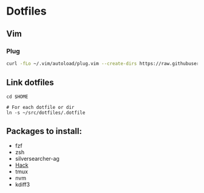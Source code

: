 # Dotfiles

## Vim

### Plug

```bash
curl -fLo ~/.vim/autoload/plug.vim --create-dirs https://raw.githubusercontent.com/junegunn/vim-plug/master/plug.vim
```

## Link dotfiles

```
cd $HOME

# For each dotfile or dir
ln -s ~/src/dotfiles/.dotfile
```

## Packages to install:

* fzf
* zsh
* silversearcher-ag
* [Hack](https://github.com/chrissimpkins/Hack)
* tmux
* nvm
* kdiff3
